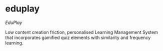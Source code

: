 # eduplay
*EduPlay*

Low content creation friction, personalised Learning Management System that incorporates gamified quiz elements with similarity and  frequency learning.
